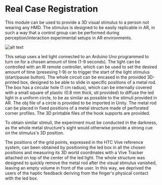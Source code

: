 # Real Case Registration

This module can be used to provide a 3D visual stimulus to a person not wearing any HMD. The stimulus is designed to be easily replicable in AR, in such a way that a control group can be performed during perception/interaction experimental setups in AR environments. 

![alt text](https://github.com/3632741/AR-Registration-Framework-PhD-Thesis/blob/main/Real%20Case%20Registration/perceivedStimulus.PNG)

This setup uses a led light connected to an Arduino Uno programmed to turn on for a chosen amount of time (1-9 seconds). The light can be controlled with an IR remote controller, which can be used to set the desired amount of time (presesing 1-9) or to trigger the start of the light stimulus (start/pause button). 
The whole circuit can be encased in the provided 3D-printed box, designed to be able to slide in specific positions of a metal rod. The box has a circular hole (1 cm radius), which can be internally covered with a small square of plastic (0.8 mm thick, stl provided) to diffuse the led light in a uniform circle, to be as similar as possible to the stimuli provided in AR. The obj file of a circle is provided to be imported in Unity. 
The metal rod can be placed in fixed positions of a metal structure made of perforated corner profiles. The 3D printable files of the hook supports are provided.  

To obtain similar stimuli, the experiment must be conducted in the darkness, as the whole metal structure's sight would otherwise provide a strong cue on the stimulus's 3D position.

The positions of the grid points, expressed in the HTC Vive reference system, can been obtained by positioning the led box in all the chosen positions and measuring its 3D world coordinates with a Vive Tracker attached on top of the center of the led light. The whole structure was designed to quickly remove the metal rod after the visual stimulus vanished, leaving an empty volume in front of the user. In this way, we deprived the users of the haptic feedback deriving from the finger's physical contact with the led box. 

